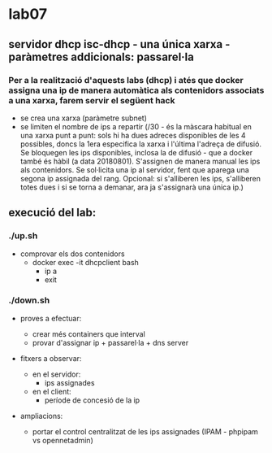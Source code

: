 # lab07
## servidor dhcp isc-dhcp - una única xarxa - paràmetres addicionals: passarel·la

### Per a la realització d'aquests labs (dhcp) i atés que docker assigna una ip de manera automàtica als contenidors associats a una xarxa, farem servir el següent hack

- se crea una xarxa (paràmetre subnet)
- se limiten el nombre de ips a repartir (/30 - és la màscara habitual en una xarxa punt a punt: sols hi ha dues adreces disponibles de les 4 possibles, doncs la 1era especifica la xarxa i l'última l'adreça de difusió. Se bloquegen les ips disponibles, inclosa la de difusió - que a docker també és hàbil (a data 20180801). S'assignen de manera manual les ips als contenidors. Se sol·licita una ip al servidor, fent que aparega una segona ip assignada del rang. Opcional: si s'alliberen les ips, s'alliberen totes dues i si se torna a demanar, ara ja s'assignarà una única ip.)

## execució del lab:
### ./up.sh

- comprovar els dos contenidors 
  - docker exec -it dhcpclient bash
    - ip a
    - exit

### ./down.sh

- proves a efectuar: 
  - crear més containers que interval
  - provar d'assignar ip + passarel·la + dns server

- fitxers a observar:
  - en el servidor: 
    - ips assignades
  - en el client:
    - període de concesió de la ip

- ampliacions:
  - portar el control centralitzat de les ips assignades (IPAM - phpipam vs opennetadmin)

